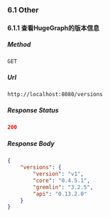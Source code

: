 ### 6.1 Other

#### 6.1.1 查看HugeGraph的版本信息

##### Method

```
GET
```

##### Url

```
http://localhost:8080/versions
```

##### Response Status

```json
200
```

##### Response Body

```json
{
    "versions": {
        "version": "v1",
        "core": "0.4.5.1",
        "gremlin": "3.2.5",
        "api": "0.13.2.0"
    }
}
```